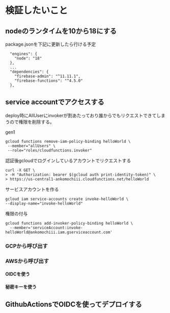 # 検証したいこと
## nodeのランタイムを10から18にする

package.jsonを下記に更新したら行ける予定

```
  "engines": {
    "node": "18"
  },
  ...
  "dependencies": {
    "firebase-admin": "^11.11.1",
    "firebase-functions": "^4.5.0"
  },
```
## service accountでアクセスする

deploy時にAllUserにinvokerが割あたっており誰からでもリクエストできてしまうので権限を削除する。

gen1

```
gcloud functions remove-iam-policy-binding helloWorld \
 --member="allUsers" \
 --role="roles/cloudfunctions.invoker"
```

認証後gcloudでログインしているアカウントでリクエストする

```
curl -X GET \
> -H "Authorization: bearer $(gcloud auth print-identity-token)" \
> https://us-central1-ankomochiii.cloudfunctions.net/helloWorld
```

サービスアカウントを作る

```
gcloud iam service-accounts create invoke-helloWorld \
--display-name="invoke-helloWorld"
```

権限の付与

```
gcloud functions add-invoker-policy-binding helloWorld \
  --member='serviceAccount:invoke-helloWorld@ankomochiii.iam.gserviceaccount.com'
```

### GCPから呼び出す

### AWSから呼び出す
#### OIDCを使う

#### 秘密キーを使う
## GithubActionsでOIDCを使ってデプロイする
